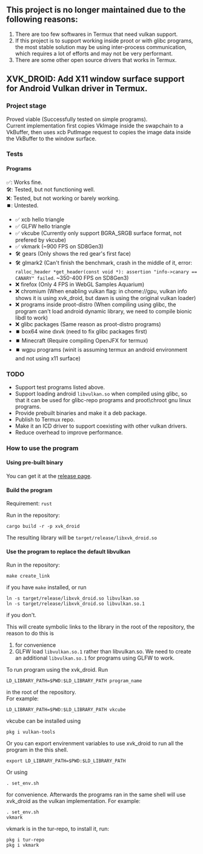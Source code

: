 ## This project is no longer maintained due to the following reasons:
1. There are too few softwares in Termux that need vulkan support.
2. If this project is to support working inside proot or with glibc programs, the most stable solution may be using inter-process communication, which requires a lot of efforts and may not be very performant.
3. There are some other open source drivers that works in Termux.


## XVK_DROID: Add X11 window surface support for Android Vulkan driver in Termux.

### Project stage

Proved viable (Successfully tested on simple programs).  
Current implementation first copies VkImage inside the swapchain to a VkBuffer, then uses xcb PutImage request to copies the image data inside the VkBuffer to the window surface.

### Tests
#### Programs
✅: Works fine.  
🛠️: Tested, but not functioning well.  
❌: Tested, but not working or barely working.  
⏹️: Untested.  

- ✅ xcb hello triangle
- ✅ GLFW hello triangle
- ✅ vkcube (Currently only support BGRA_SRGB surface format, not prefered by vkcube)
- ✅ vkmark (~900 FPS on SD8Gen3)
- 🛠️ gears (Only shows the red gear's first face)
- 🛠️ glmark2 (Can't finish the benchmark, crash in the middle of it, error: `ralloc_header *get_header(const void *): assertion "info->canary == CANARY" failed`. ~350-400 FPS on SD8Gen3)
- ❌ firefox (Only 4 FPS in WebGL Samples Aquarium)
- ❌ chromium (When enabling vulkan flag: in chome://gpu, vulkan info shows it is using xvk_droid, but dawn is using the original vulkan loader)
- ❌ programs inside proot-distro (When compiling using glibc, the program can't load android dynamic library, we need to compile bionic libdl to work)
- ❌ glibc packages (Same reason as proot-distro programs)
- ⏹️ box64 wine dxvk (need to fix glibc packages first)
- ⏹️ Minecraft (Require compiling OpenJFX for termux)
- ⏹️ wgpu programs (winit is assuming termux an android environment and not using x11 surface)

### TODO
- Support test programs listed above.
- Support loading android `libvulkan.so` when compiled using glibc, so that it can be used for glibc-repo programs and proot\chroot gnu linux programs.
- Provide prebuilt binaries and make it a deb package.
- Publish to Termux repo.
- Make it an ICD driver to support coexisting with other vulkan drivers.
- Reduce overhead to improve performance.

### How to use the program

#### Using pre-built binary
You can get it at the [release page](https://github.com/newDINO/xvk_droid/releases).

#### Build the program
Requirement: `rust`

Run in the repository:  
```
cargo build -r -p xvk_droid
```  
The resulting library will be `target/release/libxvk_droid.so`

#### Use the program to replace the default libvulkan

Run in the repository:  
```
make create_link
```
if you have `make` installed, or run
```
ln -s target/release/libxvk_droid.so libvulkan.so
ln -s target/release/libxvk_droid.so libvulkan.so.1
```
if you don't.  

This will create symbolic links to the library in the root of the repository, the reason to do this is  
1. for convenience  
2. GLFW load `libvulkan.so.1` rather than libvulkan.so. We need to create an additional `libvulkan.so.1` for programs using GLFW to work.

To run program using the xvk_droid. Run  
```
LD_LIBRARY_PATH=$PWD:$LD_LIBRARY_PATH program_name
```  
in the root of the repository.  
For example:  
```
LD_LIBRARY_PATH=$PWD:$LD_LIBRARY_PATH vkcube
```  
vkcube can be installed using  
```
pkg i vulkan-tools
```

Or you can export envirenment variables to use xvk_droid to run all the program in the this shell.  
```
export LD_LIBRARY_PATH=$PWD:$LD_LIBRARY_PATH
```  
Or using
```
. set_env.sh
```
for convenience. Afterwards the programs ran in the same shell will use xvk_droid as the vulkan implementation.
For example:
```
. set_env.sh
vkmark
```
vkmark is in the tur-repo, to install it, run:
```
pkg i tur-repo
pkg i vkmark
```
